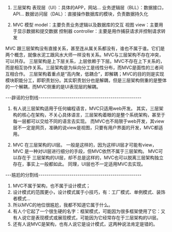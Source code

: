 
1. 三层架构
表现层（UI）：具体的APP，网站...
业务逻辑层（BLL）：数据接口，API...
数据访问层（DAL）：直接操作数据库的模块，负责数据持久化

2. MVC
模型 model：主要负责业务逻辑以及数据库的交互
视图 view：主要用于显示数据和提交数据
控制器 controller：主要是用作捕获请求并控制请求转发

MVC 跟三层架构没有直接关系，甚至连从属关系都没有，谁也不属于谁。它们是两个概念，就像水泥工跟风水大师一样没有关系。MVC与三层架构不存在冲突，可以共存。
三层架构是上下层关系，上层依赖于下层。MVC不存在上下关系的，而是相互协作关系。三层架构是为纵向分工是线性分布，而MVC是面性的三者间互相合作。
三层架构着重点是“高内聚，低耦合”，即解耦；MVC的目的则是实现模块职能分工，即职责划分。其实职责划分也是解耦，但是三层架构侧重的是整体的一个解耦，而MVC侧重的是UI表现层的解耦。

---辟谣的分割线--------------------------------------------------

1. 有人说三层架构适用于任何编程语言，MVC只适用web开发。
其实，三层架构的核心在架构，不关心具体语言，三层架构着眼的是整个系统架构，甚至于每一层都可以交给不同的语言去实现。
而MVC也不局限于web开发，其view层不一定是网页，准确的说view是视图，只要有用户界面的开发，MVC都适用。

2. MVC 在三层架构的UI层。
一般是这样的，因为这样UI层才可能有view，MVC 是一种对UI层进行细分的手段，但MVC依然不属于三层架构。
MVC可以存在于 三层架构的UI层，却不总是这样的，MVC也可以脱离三层架构独立存在，事实上一般都如此。
同理，UI层也不一定适用MVC去实现。

---尴尬的分割线--------------------------------------------------

1. MVC不属于架构，也不属于设计模式；
2. 设计模式的范围更小，设计模式属于小技巧，有：工厂模式、单例模式、装饰者模式...
3. 所以MVC的地位很尴尬，我都不知道它属于什么。
4. 有人个它起了一个很生硬的名字：框架模式，可能因为很多框架使用了它：又有人说它是表现模式或展现模式，可能因为它经常存在于三层架构的UI层。
5. 还有人说MVC是架构，也有人说它是设计模式，这两种说法肯定是错的。